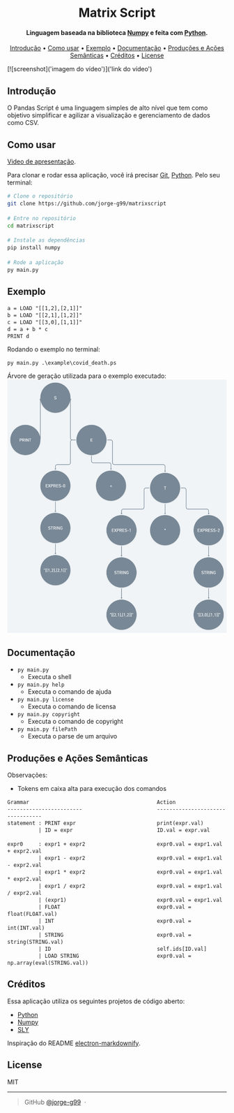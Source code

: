 <h1 align="center">
  Matrix Script
</h1>

<h4 align="center">Linguagem baseada na biblioteca <a href="https://numpy.org">Numpy</a> e feita com <a href="https://www.python.org/">Python</a>.</h4>

<p align="center">
  <a href="#introdução">Introdução</a> •
  <a href="#como-usar">Como usar</a> •
  <a href="#exemplo">Exemplo</a> •
  <a href="#documentação">Documentação</a> •
  <a href="#produções-e-ações-semânticas">Produções e Ações Semânticas</a> •
  <a href="#créditos">Créditos</a> •
  <a href="#license">License</a>
</p>

[![screenshot]('imagem do vídeo')]('link do vídeo')

## Introdução
O Pandas Script é uma linguagem simples de alto nível que tem como objetivo simplificar e agilizar a visualização e gerenciamento de dados como CSV.

## Como usar

[Video de apresentação]().

Para clonar e rodar essa aplicação, você irá precisar [Git](https://git-scm.com), [Python](https://www.python.org/). Pelo seu terminal:

```bash
# Clone o repositório
git clone https://github.com/jorge-g99/matrixscript

# Entre no repositório
cd matrixscript

# Instale as dependências
pip install numpy

# Rode a aplicação
py main.py
```

## Exemplo
```
a = LOAD "[[1,2],[2,1]]"
b = LOAD "[[2,1],[1,2]]"
c = LOAD "[[3,0],[1,1]]"
d = a + b * c
PRINT d
```

Rodando o exemplo no terminal:
```
py main.py .\example\covid_death.ps
```

Árvore de geração utilizada para o exemplo executado:
![arvore](https://raw.githubusercontent.com/jorge-g99/matrixscript-master/master/img/simple_matrix.png)

## Documentação

- ``py main.py``
  - Executa o shell
- ``py main.py help``
  - Executa o comando de ajuda
- ``py main.py license``
  - Executa o comando de licensa
- ``py main.py copyright``
  - Executa o comando de copyright
- ``py main.py filePath``
  - Executa o parse de um arquivo

## Produções e Ações Semânticas

Observações:
- Tokens em caixa alta para execução dos comandos
```bnf
Grammar                                         Action
------------------------                        ---------------------------------
statement : PRINT expr                          print(expr.val)
          | ID = expr                           ID.val = expr.val

expr0     : expr1 + expr2                       expr0.val = expr1.val + expr2.val
          | expr1 - expr2                       expr0.val = expr1.val - expr2.val
          | expr1 * expr2                       expr0.val = expr1.val * expr2.val
          | expr1 / expr2                       expr0.val = expr1.val / expr2.val
          | (expr1)                             expr0.val = expr1.val
          | FLOAT                               expr0.val = float(FLOAT.val)
          | INT                                 expr0.val = int(INT.val)
          | STRING                              expr0.val = string(STRING.val)
          | ID                                  self.ids[ID.val]
          | LOAD STRING                         expr0.val = np.array(eval(STRING.val))
```

## Créditos

Essa aplicação utiliza os seguintes projetos de código aberto:

- [Python](https://www.python.org/)
- [Numpy](https://numpy.org/)
- [SLY](https://github.com/dabeaz/sly)

Inspiração do README [electron-markdownify](https://github.com/amitmerchant1990/electron-markdownify).

## License

MIT

---
> GitHub [@jorge-g99](https://github.com/jorge-g99) &nbsp;&middot;&nbsp;